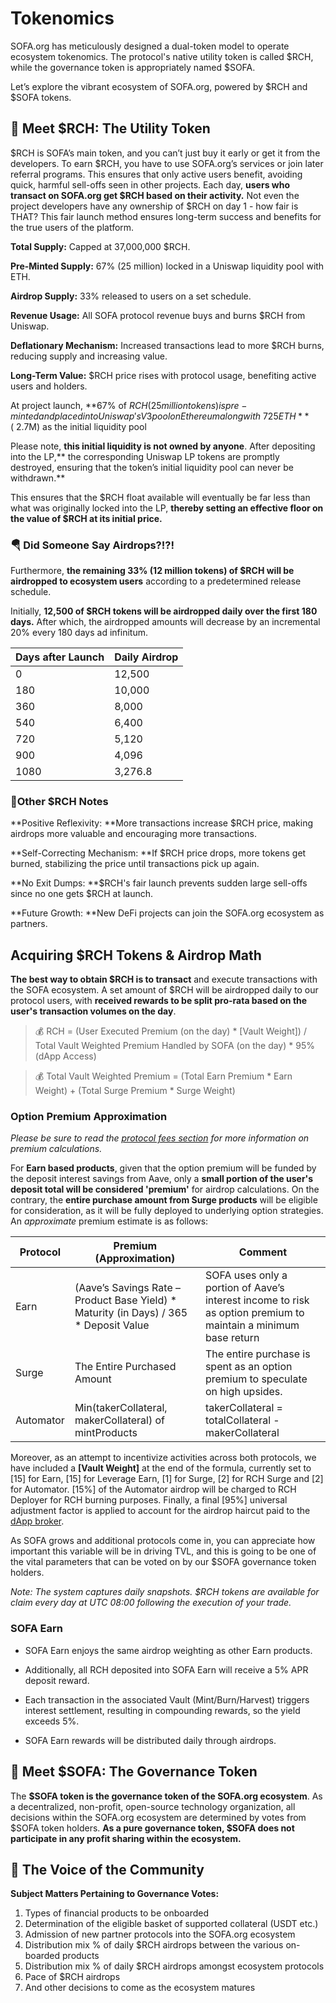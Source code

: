 # Tokenomics

SOFA.org has meticulously designed a dual-token model to operate ecosystem tokenomics. The protocol's native utility token is called $RCH, while the governance token is appropriately named $SOFA.

Let’s explore the vibrant ecosystem of SOFA.org, powered by $RCH and $SOFA tokens.

## 🤝 **Meet $RCH: The Utility Token**

$RCH is SOFA’s main token, and you can’t just buy it early or get it from the developers. To earn $RCH, you have to use SOFA.org’s services or join later referral programs. This ensures that only active users benefit, avoiding quick, harmful sell-offs seen in other projects. Each day, **users who transact on SOFA.org get $RCH based on their activity.** Not even the project developers have any ownership of $RCH on day 1 - how fair is THAT? This fair launch method ensures long-term success and benefits for the true users of the platform.

**Total Supply:** Capped at 37,000,000 $RCH.

**Pre-Minted Supply:** 67% (25 million) locked in a Uniswap liquidity pool with ETH.

**Airdrop Supply:** 33% released to users on a set schedule.

**Revenue Usage:** All SOFA protocol revenue buys and burns $RCH from Uniswap.

**Deflationary Mechanism:** Increased transactions lead to more $RCH burns, reducing supply and increasing value.

**Long-Term Value:** $RCH price rises with protocol usage, benefiting active users and holders.

At project launch, **67% of $RCH (25 million tokens) is pre-minted and placed into Uniswap's V3 pool on Ethereum along with ~725 ETH** (~$2.7M) as the initial liquidity pool

Please note, **this initial liquidity is not owned by anyone**. After depositing into the LP,** the corresponding Uniswap LP tokens are promptly destroyed, ensuring that the token’s initial liquidity pool can never be withdrawn.**

This ensures that the $RCH float available will eventually be far less than what was originally locked into the LP, **thereby setting an effective floor on the value of $RCH at its initial price.**

### 🪂 Did Someone Say Airdrops?!?!

Furthermore, **the remaining 33% (12 million tokens) of $RCH will be airdropped to ecosystem users** according to a predetermined release schedule.

Initially, **12,500 of $RCH tokens will be airdropped daily over the first 180 days.** After which, the airdropped amounts will decrease by an incremental 20% every 180 days ad infinitum.

| **Days after Launch** | **Daily Airdrop** |
| --------------------- | ----------------- |
| 0                     | 12,500            |
| 180                   | 10,000            |
| 360                   | 8,000             |
| 540                   | 6,400             |
| 720                   | 5,120             |
| 900                   | 4,096             |
| 1080                  | 3,276.8           |

### 📝Other $RCH Notes

**Positive Reflexivity: **More transactions increase $RCH price, making airdrops more valuable and encouraging more transactions.

**Self-Correcting Mechanism: **If $RCH price drops, more tokens get burned, stabilizing the price until transactions pick up again.

**No Exit Dumps: **$RCH's fair launch prevents sudden large sell-offs since no one gets $RCH at launch.

**Future Growth: **New DeFi projects can join the SOFA.org ecosystem as partners.

## Acquiring $RCH Tokens & Airdrop Math

**The best way to obtain $RCH is to transact** and execute transactions with the SOFA ecosystem.  A set amount of $RCH will be airdropped daily to our protocol users, with **received rewards to be split pro-rata based on the user's transaction volumes on the day**.

> 💰 RCH = (User Executed Premium (on the day) * [Vault Weight]) / Total Vault Weighted Premium Handled by SOFA (on the day) * 95% (dApp Access)

> 💰 Total Vault Weighted Premium = (Total Earn Premium * Earn Weight) + (Total Surge Premium * Surge Weight)

### Option Premium Approximation

_Please be sure to read the [protocol fees section](../technical-design/fees.md) for more information on premium calculations._

For **Earn based products**, given that the option premium will be funded by the deposit interest savings from Aave, only a **small portion of the user's deposit total will be considered 'premium'** for airdrop calculations. On the contrary, the **entire purchase amount from Surge products** will be eligible for consideration, as it will be fully deployed to underlying option strategies.  An _approximate_ premium estimate is as follows:

| **Protocol** | **Premium (Approximation)**                                                             | **Comment**                                                                                                     |
| ------------ | --------------------------------------------------------------------------------------- | --------------------------------------------------------------------------------------------------------------- |
| Earn         | (Aave’s Savings Rate – Product Base Yield) * Maturity (in Days) / 365 * Deposit Value | SOFA uses only a portion of Aave’s interest income to risk as option premium to maintain a minimum base return |
| Surge        | The Entire Purchased Amount                                                             | The entire purchase is spent as an option premium to speculate on high upsides.                                 |
| Automator    | Min(takerCollateral, makerCollateral) of mintProducts  | takerCollateral = totalCollateral - makerCollateral  |

Moreover, as an attempt to incentivize activities across both protocols, we have included a **[Vault Weight]** at the end of the formula, currently set to [15] for Earn, [15] for Leverage Earn, [1] for Surge, [2] for RCH Surge and [2] for Automator. [15%] of the Automator airdrop will be charged to RCH Deployer for RCH burning purposes.  Finally, a final [95%] universal adjustment factor is applied to account for the airdrop haircut paid to the [dApp broker](../INTRO.md).

As SOFA grows and additional protocols come in, you can appreciate how important this variable will be in driving TVL, and this is going to be one of the vital parameters that can be voted on by our $SOFA governance token holders.

_Note: The system captures daily snapshots. $RCH tokens are available for claim every day at UTC 08:00 following the execution of your trade._

### SOFA Earn

- SOFA Earn enjoys the same airdrop weighting as other Earn products. 

- Additionally, all RCH deposited into SOFA Earn will receive a 5% APR deposit reward. 

- Each transaction in the associated Vault (Mint/Burn/Harvest) triggers interest settlement, resulting in compounding rewards, so the yield exceeds 5%. 

- SOFA Earn rewards will be distributed daily through airdrops.

## 🤝 **Meet $SOFA: The Governance Token**

The **$SOFA token is the governance token of the SOFA.org ecosystem**. As a decentralized, non-profit, open-source technology organization, all decisions within the SOFA.org ecosystem are determined by votes from $SOFA token holders. **As a pure governance token, $SOFA does not participate in any profit sharing within the ecosystem.**

## 🎤 The Voice of the Community

**Subject Matters Pertaining to Governance Votes:**

1. Types of financial products to be onboarded
2. Determination of the eligible basket of supported collateral (USDT etc.)
3. Admission of new partner protocols into the SOFA.org ecosystem
4. Distribution mix % of daily $RCH airdrops between the various on-boarded products
5. Distribution mix % of daily $RCH airdrops amongst ecosystem protocols
6. Pace of $RCH airdrops
7. And other decisions to come as the ecosystem matures

